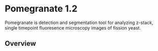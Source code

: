 # Pomegranate 1.2  
Pomegranate is detection and segmentation tool for analyzing z-stack, single timepoint fluoresence microscopy images of fission yeast.

## Overview  
